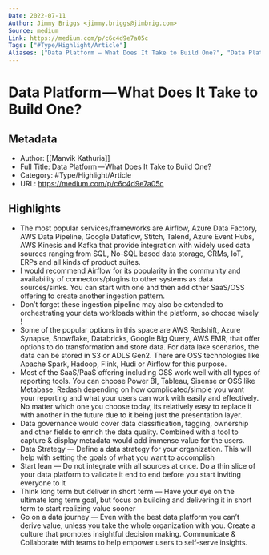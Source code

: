 ```yaml
---
Date: 2022-07-11
Author: Jimmy Briggs <jimmy.briggs@jimbrig.com>
Source: medium
Link: https://medium.com/p/c6c4d9e7a05c
Tags: ["#Type/Highlight/Article"]
Aliases: ["Data Platform — What Does It Take to Build One?", "Data Platform — What Does It Take to Build One?"]
---
```

# Data Platform — What Does It Take to Build One?

## Metadata
- Author: [[Manvik Kathuria]]
- Full Title: Data Platform — What Does It Take to Build One?
- Category: #Type/Highlight/Article
- URL: https://medium.com/p/c6c4d9e7a05c

## Highlights
- The most popular services/frameworks are Airflow, Azure Data Factory, AWS Data Pipeline, Google Dataflow, Stitch, Talend, Azure Event Hubs, AWS Kinesis and Kafka that provide integration with widely used data sources ranging from SQL, No-SQL based data storage, CRMs, IoT, ERPs and all kinds of product suites.
- I would recommend Airflow for its popularity in the community and availability of connectors/plugins to other systems as data sources/sinks. You can start with one and then add other SaaS/OSS offering to create another ingestion pattern.
- Don’t forget these ingestion pipeline may also be extended to orchestrating your data workloads within the platform, so choose wisely !
- Some of the popular options in this space are AWS Redshift, Azure Synapse, Snowflake, Databricks, Google Big Query, AWS EMR, that offer options to do transformation and store data. For data lake scenarios, the data can be stored in S3 or ADLS Gen2. There are OSS technologies like Apache Spark, Hadoop, Flink, Hudi or Airflow for this purpose.
- Most of the SaaS/PaaS offering including OSS work well with all types of reporting tools. You can choose Power BI, Tableau, Sisense or OSS like Metabase, Redash depending on how complicated/simple you want your reporting and what your users can work with easily and effectively. No matter which one you choose today, its relatively easy to replace it with another in the future due to it being just the presentation layer.
- Data governance would cover data classification, tagging, ownership and other fields to enrich the data quality. Combined with a tool to capture & display metadata would add immense value for the users.
- Data Strategy — Define a data strategy for your organization. This will help with setting the goals of what you want to accomplish
- Start lean — Do not integrate with all sources at once. Do a thin slice of your data platform to validate it end to end before you start inviting everyone to it
- Think long term but deliver in short term — Have your eye on the ultimate long term goal, but focus on building and delivering it in short term to start realizing value sooner
- Go on a data journey — Even with the best data platform you can’t derive value, unless you take the whole organization with you. Create a culture that promotes insightful decision making. Communicate & Collaborate with teams to help empower users to self-serve insights.

